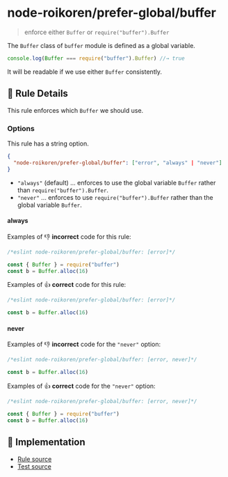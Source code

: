 # node-roikoren/prefer-global/buffer
> enforce either `Buffer` or `require("buffer").Buffer`

The `Buffer` class of `buffer` module is defined as a global variable.

```js
console.log(Buffer === require("buffer").Buffer) //→ true
```

It will be readable if we use either `Buffer` consistently.

## 📖 Rule Details

This rule enforces which `Buffer` we should use.

### Options

This rule has a string option.

```json
{
  "node-roikoren/prefer-global/buffer": ["error", "always" | "never"]
}
```

- `"always"` (default) ... enforces to use the global variable `Buffer` rather than `require("buffer").Buffer`.
- `"never"` ... enforces to use `require("buffer").Buffer` rather than the global variable `Buffer`.

#### always

Examples of :-1: **incorrect** code for this rule:

```js
/*eslint node-roikoren/prefer-global/buffer: [error]*/

const { Buffer } = require("buffer")
const b = Buffer.alloc(16)
```

Examples of :+1: **correct** code for this rule:

```js
/*eslint node-roikoren/prefer-global/buffer: [error]*/

const b = Buffer.alloc(16)
```

#### never

Examples of :-1: **incorrect** code for the `"never"` option:

```js
/*eslint node-roikoren/prefer-global/buffer: [error, never]*/

const b = Buffer.alloc(16)
```

Examples of :+1: **correct** code for the `"never"` option:

```js
/*eslint node-roikoren/prefer-global/buffer: [error, never]*/

const { Buffer } = require("buffer")
const b = Buffer.alloc(16)
```

## 🔎 Implementation

- [Rule source](https://github.com/roikoren755/eslint-plugin-node/blob/v0.0.1/src/rules/prefer-global/buffer.ts)
- [Test source](https://github.com/roikoren755/eslint-plugin-node/blob/v0.0.1/tests/src/rules/prefer-global/buffer.ts)
